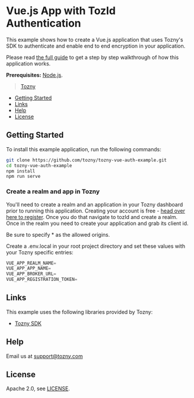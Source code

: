 # Vue.js App with TozId Authentication

This example shows how to create a Vue.js application that uses Tozny's SDK to authenticate and enable end to end encryption in your application.

Please read [the full guide](https://developers.tozny.com/tozid/guides/vue-with-tozid) to get a step by step walkthrough of how this application works.

**Prerequisites:** [Node.js](https://nodejs.org/).

> [Tozny](https://dashboard.tozny.com/) 

* [Getting Started](#getting-started)
* [Links](#links)
* [Help](#help)
* [License](#license)

## Getting Started

To install this example application, run the following commands:

```bash
git clone https://github.com/tozny/tozny-vue-auth-example.git
cd tozny-vue-auth-example
npm install
npm run serve
```

### Create a realm and app in Tozny

You'll need to create a realm and an application in your Tozny dashboard prior to running this application.  Creating your account is 
free - [head over here to register](https://dashboard.tozny.com).  Once you do that navigate to tozId and create a realm.  Once in the realm 
you need to create your application and grab its client id.

Be sure to specify * as the allowed origins.

Create a .env.local in your root project directory and set these values with your Tozny specific entries:

```javascript
VUE_APP_REALM_NAME=
VUE_APP_APP_NAME=
VUE_APP_BROKER_URL=
VUE_APP_REGISTRATION_TOKEN=
```

## Links

This example uses the following libraries provided by Tozny:

* [Tozny SDK](https://github.com/tozny/browser-sodium-sdk)

## Help

Email us at support@tozny.com

## License

Apache 2.0, see [LICENSE](LICENSE).
